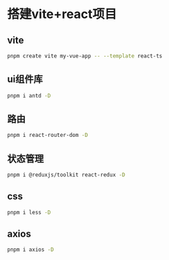 # 搭建vite+react项目

## vite

``` bash
pnpm create vite my-vue-app -- --template react-ts
```

## ui组件库


``` bash
pnpm i antd -D
```

## 路由
``` bash
pnpm i react-router-dom -D
```

## 状态管理
``` bash
pnpm i @reduxjs/toolkit react-redux -D
```

## css
``` bash
pnpm i less -D
```

## axios 
``` bash
pnpm i axios -D
```

